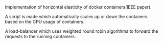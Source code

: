 Implementation of horizontal elasticity of docker containers(IEEE paper).

A script is made which automatically scales up or down the containers based on the CPU usage of containers. 

A load-balancer which uses weighted round robin algorithms to forward the requests to the running containers.



